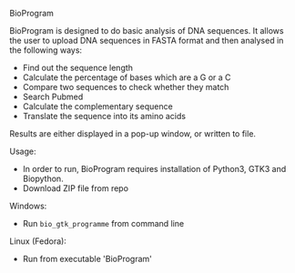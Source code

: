 BioProgram

BioProgram is designed to do basic analysis of DNA sequences. It allows the user to upload DNA sequences in FASTA format and then analysed in the following ways:
- Find out the sequence length
- Calculate the percentage of bases which are a G or a C
- Compare two sequences to check whether they match
- Search Pubmed
- Calculate the complementary sequence
- Translate the sequence into its amino acids

Results are either displayed in a pop-up window, or written to file.

Usage:

- In order to run, BioProgram requires installation of Python3, GTK3 and Biopython.
- Download ZIP file from repo

Windows:
- Run ```bio_gtk_programme``` from command line 

Linux (Fedora):
- Run from executable 'BioProgram'

